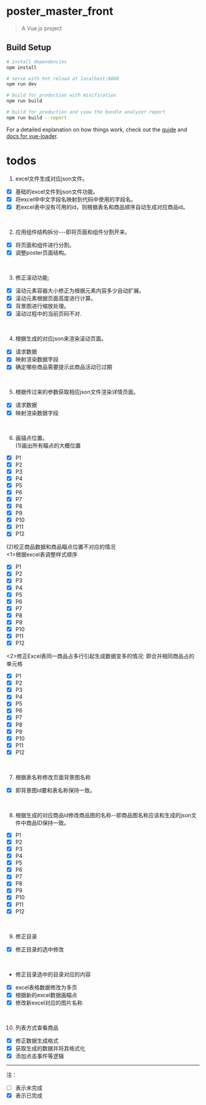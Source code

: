# poster_master_front

> A Vue.js project

## Build Setup

``` bash
# install dependencies
npm install

# serve with hot reload at localhost:8080
npm run dev

# build for production with minification
npm run build

# build for production and view the bundle analyzer report
npm run build --report
```

For a detailed explanation on how things work, check out the [guide](http://vuejs-templates.github.io/webpack/) and [docs for vue-loader](http://vuejs.github.io/vue-loader).

# todos
1. excel文件生成对应json文件。
- [x] 基础的excel文件到json文件功能。
- [x] 将excel中中文字段名映射到代码中使用的字段名。
- [x] 若excel表中没有可用的id，则根据表名和商品顺序自动生成对应商品id。
<br />

2. 应用组件结构拆分---即将页面和组件分割开来。
- [x] 将页面和组件进行分割。 
- [x] 调整poster页面结构。
<br />

3. 修正滚动功能;
- [x] 滚动元素容器大小修正为根据元素内容多少自动扩展。
- [x] 滚动元素根据页面高度进行计算。
- [x] 背景图进行缩放处理。
- [x] 滚动过程中的当前页码不对.       
<br />

4. 根据生成的对应json来渲染滚动页面。
- [x] 请求数据
- [x] 映射渲染数据字段
- [x] 确定哪些商品需要提示此商品活动已过期
<br />

5. 根据传过来的参数获取相应json文件渲染详情页面。
- [x] 请求数据
- [x] 映射渲染数据字段         
<br />

6. 画锚点位置。   
(1)画出所有瞄点的大概位置
- [x] P1
- [x] P2
- [x] P3
- [x] P4
- [x] P5
- [x] P6
- [x] P7
- [x] P8
- [x] P9
- [x] P10
- [x] P11
- [x] P12

(2)校正商品数据和商品瞄点位置不对应的情况   
<1>根据excel表调整样式顺序
- [x] P1
- [x] P2
- [x] P3
- [x] P4
- [x] P5
- [x] P6
- [x] P7
- [x] P8
- [x] P9
- [x] P10
- [x] P11
- [x] P12

<2>修正Excel表同一商品占多行引起生成数据变多的情况:
即合并相同商品占的单元格
- [x] P1
- [x] P2
- [x] P3
- [x] P4
- [x] P5
- [x] P6
- [x] P7
- [x] P8
- [x] P9
- [x] P10
- [x] P11
- [x] P12

<br />

7. 根据表名称修改页面背景图名称
- [x] 即背景图id要和表名称保持一致。
<br />

8. 根据生成的对应商品id修改商品图的名称--即商品图名称应该和生成的json文件中商品ID保持一致。
- [x] P1
- [x] P2
- [x] P3
- [x] P4
- [x] P5
- [x] P6
- [x] P7
- [x] P8
- [x] P9
- [x] P10
- [x] P11
- [x] P12
<br />

9. 修正目录
- [x] 修正目录的选中修改  
<br />

- 修正目录选中的目录对应的内容    
- [x] excel表格数据修改为多页    
- [x] 根据新的excel数据画瞄点     
- [x] 修改新excel对应的图片名称    

<br />

10. 列表方式查看商品  
- [x] 修正数据生成格式
- [x] 获取生成的数据并将其格式化
- [x] 添加点击事件等逻辑

--------------------

注：
- [ ]  表示未完成
- [x] 表示已完成
